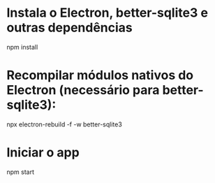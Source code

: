 # Instala o Electron, better-sqlite3 e outras dependências
npm install

# Recompilar módulos nativos do Electron (necessário para better-sqlite3):
npx electron-rebuild -f -w better-sqlite3

# Iniciar o app
npm start
